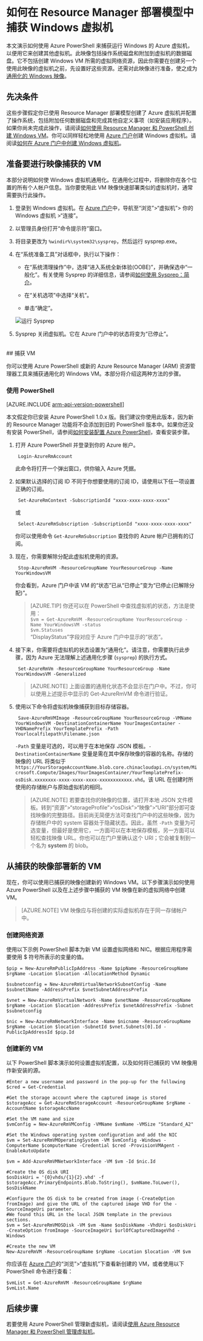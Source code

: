 <!-- ARM: tested -->

<properties
	pageTitle="在资源管理器中捕获 Windows VM | Azure"
	description="了解如何捕获使用 Azure Resource Manager 部署模型创建的、基于 Windows 的 Azure 虚拟机 (VM) 的映像。"
	services="virtual-machines-windows"
	documentationCenter=""
	authors="dsk-2015"
	manager="timlt"
	editor=""
	tags="azure-resource-manager"/>

<tags
	ms.service="virtual-machines-windows"
	ms.date="05/13/2016"
	wacn.date="06/29/2016"/>


# 如何在 Resource Manager 部署模型中捕获 Windows 虚拟机

本文演示如何使用 Azure PowerShell 来捕获运行 Windows 的 Azure 虚拟机，以便用它来创建其他虚拟机。此映像包括操作系统磁盘和附加到虚拟机的数据磁盘。它不包括创建 Windows VM 所需的虚拟网络资源，因此你需要在创建另一个使用此映像的虚拟机之前，先设置好这些资源。还需对此映像进行准备，使之成为[通用化的 Windows 映像](https://technet.microsoft.com/zh-cn/library/hh824938.aspx)。


## 先决条件

这些步骤假定你已使用 Resource Manager 部署模型创建了 Azure 虚拟机并配置了操作系统，包括附加任何数据磁盘和完成其他自定义事项（如安装应用程序）。如果你尚未完成此操作，请阅读[如何使用 Resource Manager 和 PowerShell 创建 Windows VM](/documentation/articles/virtual-machines-windows-ps-create)。你可以同样轻松地使用 [Azure 门户](https://portal.azure.cn)创建 Windows 虚拟机。请阅读[如何在 Azure 门户中创建 Windows 虚拟机](/documentation/articles/virtual-machines-windows-classic-tutorial)。


## 准备要进行映像捕获的 VM

本部分说明如何使 Windows 虚拟机通用化。在通用化过程中，将删除你在各个位置的所有个人帐户信息。当你要使用此 VM 映像快速部署类似的虚拟机时，通常需要执行此操作。

1. 登录到 Windows 虚拟机。在 [Azure 门户](https://portal.azure.cn)中，导航至“浏览”>“虚拟机”> 你的 Windows 虚拟机 >“连接”。

2. 以管理员身份打开“命令提示符”窗口。

3. 将目录更改为 `%windir%\system32\sysprep`，然后运行 sysprep.exe。

4. 在“系统准备工具”对话框中，执行以下操作：

	- 在“系统清理操作”中，选择“进入系统全新体验(OOBE)”，并确保选中“一般化”。有关使用 Sysprep 的详细信息，请参阅[如何使用 Sysprep：简介](http://technet.microsoft.com/zh-cn/library/bb457073.aspx)。

	- 在“关机选项”中选择“关机”。

	- 单击“确定”。

	![运行 Sysprep](./media/virtual-machines-windows-capture-image/SysprepGeneral.png)

5.	Sysprep 关闭虚拟机。它在 Azure 门户中的状态将变为“已停止”。


</br>
## 捕获 VM

你可以使用 Azure PowerShell 或新的 Azure Resource Manager (ARM) 资源管理器工具来捕获通用化的 Windows VM。本部分将介绍这两种方法的步骤。

### 使用 PowerShell

[AZURE.INCLUDE [arm-api-version-powershell](../includes/arm-api-version-powershell.md)]

本文假定你已安装 Azure PowerShell 1.0.x 版。我们建议你使用此版本，因为新的 Resource Manager 功能将不会添加到旧的 PowerShell 版本中。如果你还没有安装 PowerShell，请参阅[如何安装配置 Azure PowerShell](/documentation/articles/powershell-install-configure)，查看安装步骤。

1. 打开 Azure PowerShell 并登录到你的 Azure 帐户。

		Login-AzureRmAccount

	此命令将打开一个弹出窗口，供你输入 Azure 凭据。

2. 如果默认选择的订阅 ID 不同于你想要使用的订阅 ID，请使用以下任一项设置正确的订阅。

		Set-AzureRmContext -SubscriptionId "xxxx-xxxx-xxxx-xxxx"

	或

		Select-AzureRmSubscription -SubscriptionId "xxxx-xxxx-xxxx-xxxx"

	你可以使用命令 `Get-AzureRmSubscription` 查找你的 Azure 帐户已拥有的订阅。

3. 现在，你需要解除分配此虚拟机使用的资源。

		Stop-AzureRmVM -ResourceGroupName YourResourceGroup -Name YourWindowsVM

	你会看到，Azure 门户中该 VM 的“状态”已从“已停止”变为“已停止(已解除分配)”。

	>[AZURE.TIP] 你还可以在 PowerShell 中查找虚拟机的状态，方法是使用：</br> `$vm = Get-AzureRmVM -ResourceGroupName YourResourceGroup -Name YourWindowsVM -status`</br> `$vm.Statuses`</br> “DisplayStatus”字段对应于 Azure 门户中显示的“状态”。

4. 接下来，你需要将虚拟机的状态设置为“通用化”。请注意，你需要执行此步骤，因为 Azure 无法理解上述通用化步骤 (`sysprep`) 的执行方式。

		Set-AzureRmVm -ResourceGroupName YourResourceGroup -Name YourWindowsVM -Generalized

	>[AZURE.NOTE] 上面设置的通用化状态不会显示在门户中。不过，你可以使用上述提示中显示的 Get-AzureRmVM 命令进行验证。

5. 使用以下命令将虚拟机映像捕获到目标存储容器。

		Save-AzureRmVMImage -ResourceGroupName YourResourceGroup -VMName YourWindowsVM -DestinationContainerName YourImagesContainer -VHDNamePrefix YourTemplatePrefix -Path Yourlocalfilepath\Filename.json

	`-Path` 变量是可选的，可以用于在本地保存 JSON 模板。`-DestinationContainerName` 变量是需在其中保存映像的容器的名称。存储的映像的 URL 将类似于 `https://YourStorageAccountName.blob.core.chinacloudapi.cn/system/Microsoft.Compute/Images/YourImagesContainer/YourTemplatePrefix-osDisk.xxxxxxxx-xxxx-xxxx-xxxx-xxxxxxxxxxxx.vhd`。该 URL 在创建时所使用的存储帐户与原始虚拟机的相同。

	>[AZURE.NOTE] 若要查找你的映像的位置，请打开本地 JSON 文件模板。转到“资源”>“storageProfile”>“osDisk”>“映像”>“URI”部分即可查找映像的完整路径。目前尚无简便方法可查找门户中的这些映像，因为存储帐户中的 system 容器处于隐藏状态。因此，虽然 `-Path` 变量为可选变量，但最好是使用它，一方面可以在本地保存模板，另一方面可以轻松查找映像 URL。你也可以在门户里确认这个 URI；它会被复制到一个名为 **system** 的 blob。

## 从捕获的映像部署新的 VM

现在，你可以使用已捕获的映像创建新的 Windows VM。以下步骤演示如何使用 Azure PowerShell 以及在上述步骤中捕获的 VM 映像在新的虚拟网络中创建 VM。

>[AZURE.NOTE] VM 映像应与将创建的实际虚拟机存在于同一存储帐户中。

### 创建网络资源

使用以下示例 PowerShell 脚本为新 VM 设置虚拟网络和 NIC。根据应用程序需要使用 $ 符号所表示的变量的值。

	$pip = New-AzureRmPublicIpAddress -Name $pipName -ResourceGroupName $rgName -Location $location -AllocationMethod Dynamic

	$subnetconfig = New-AzureRmVirtualNetworkSubnetConfig -Name $subnet1Name -AddressPrefix $vnetSubnetAddressPrefix

	$vnet = New-AzureRmVirtualNetwork -Name $vnetName -ResourceGroupName $rgName -Location $location -AddressPrefix $vnetAddressPrefix -Subnet $subnetconfig

	$nic = New-AzureRmNetworkInterface -Name $nicname -ResourceGroupName $rgName -Location $location -SubnetId $vnet.Subnets[0].Id -PublicIpAddressId $pip.Id

### 创建新的 VM

以下 PowerShell 脚本演示如何设置虚拟机配置，以及如何将已捕获的 VM 映像用作新安装的源。</br>

	#Enter a new username and password in the pop-up for the following
	$cred = Get-Credential

	#Get the storage account where the captured image is stored
	$storageAcc = Get-AzureRmStorageAccount -ResourceGroupName $rgName -AccountName $storageAccName

	#Set the VM name and size
	$vmConfig = New-AzureRmVMConfig -VMName $vmName -VMSize "Standard_A2"

	#Set the Windows operating system configuration and add the NIC
	$vm = Set-AzureRmVMOperatingSystem -VM $vmConfig -Windows -ComputerName $computerName -Credential $cred -ProvisionVMAgent -EnableAutoUpdate

	$vm = Add-AzureRmVMNetworkInterface -VM $vm -Id $nic.Id

	#Create the OS disk URI
	$osDiskUri = '{0}vhds/{1}{2}.vhd' -f $storageAcc.PrimaryEndpoints.Blob.ToString(), $vmName.ToLower(), $osDiskName

	#Configure the OS disk to be created from image (-CreateOption fromImage) and give the URL of the captured image VHD for the -SourceImageUri parameter.
	#We found this URL in the local JSON template in the previous sections.
	$vm = Set-AzureRmVMOSDisk -VM $vm -Name $osDiskName -VhdUri $osDiskUri -CreateOption fromImage -SourceImageUri $urlOfCapturedImageVhd -Windows

	#Create the new VM
	New-AzureRmVM -ResourceGroupName $rgName -Location $location -VM $vm

你应该在 [Azure 门户](https://portal.azure.cn)的“浏览”>“虚拟机”下查看新创建的 VM，或者使用以下 PowerShell 命令进行查看：

	$vmList = Get-AzureRmVM -ResourceGroupName $rgName
	$vmList.Name


## 后续步骤

若要使用 Azure PowerShell 管理新虚拟机，请阅读[使用 Azure Resource Manager 和 PowerShell 管理虚拟机](/documentation/articles/virtual-machines-deploy-rmtemplates-powershell)。

<!---HONumber=Mooncake_0411_2016-->